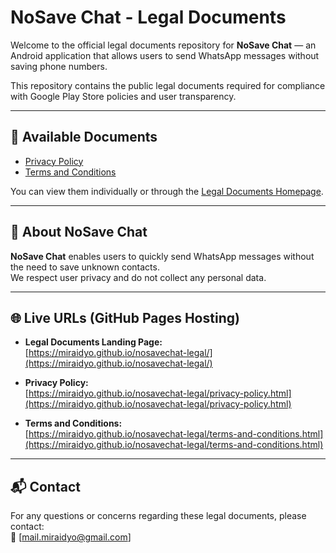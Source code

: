 # NoSave Chat - Legal Documents

Welcome to the official legal documents repository for **NoSave Chat** — an Android application that allows users to send WhatsApp messages without saving phone numbers.

This repository contains the public legal documents required for compliance with Google Play Store policies and user transparency.

---

## 📄 Available Documents

- [Privacy Policy](./privacy-policy.html)  
- [Terms and Conditions](./terms-and-conditions.html)

You can view them individually or through the [Legal Documents Homepage](./index.html).

---

## 📜 About NoSave Chat

**NoSave Chat** enables users to quickly send WhatsApp messages without the need to save unknown contacts.  
We respect user privacy and do not collect any personal data.

---

## 🌐 Live URLs (GitHub Pages Hosting)

- **Legal Documents Landing Page:**  
  [https://miraidyo.github.io/nosavechat-legal/](https://miraidyo.github.io/nosavechat-legal/)

- **Privacy Policy:**  
  [https://miraidyo.github.io/nosavechat-legal/privacy-policy.html](https://miraidyo.github.io/nosavechat-legal/privacy-policy.html)

- **Terms and Conditions:**  
  [https://miraidyo.github.io/nosavechat-legal/terms-and-conditions.html](https://miraidyo.github.io/nosavechat-legal/terms-and-conditions.html)

---

## 📬 Contact

For any questions or concerns regarding these legal documents, please contact:  
📧 [mail.miraidyo@gmail.com]
